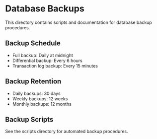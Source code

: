 # Database Backups

This directory contains scripts and documentation for database backup procedures.

## Backup Schedule

- Full backup: Daily at midnight
- Differential backup: Every 6 hours
- Transaction log backup: Every 15 minutes

## Backup Retention

- Daily backups: 30 days
- Weekly backups: 12 weeks
- Monthly backups: 12 months

## Backup Scripts

See the scripts directory for automated backup procedures.